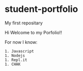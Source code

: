 # student-portfolio
 My first repositary 

 Hi Welcome to my Porfolio!! 

 For now  I know:

    1. Javascript
    1. Nodejs
    1. Repl.it
    1. CHAK
